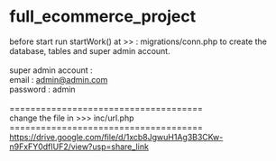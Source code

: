 # full_ecommerce_project

before start run startWork() at >> : migrations/conn.php to create the database, tables and super admin account. <br><br>
super admin account : <br>
email : admin@admin.com <br>
password : admin <br><br>
=====================================<br>
change the file in >>> inc/url.php<br>
=====================================<br>
https://drive.google.com/file/d/1xcb8JgwuH1Ag3B3CKw-n9FxFY0dfIUF2/view?usp=share_link
